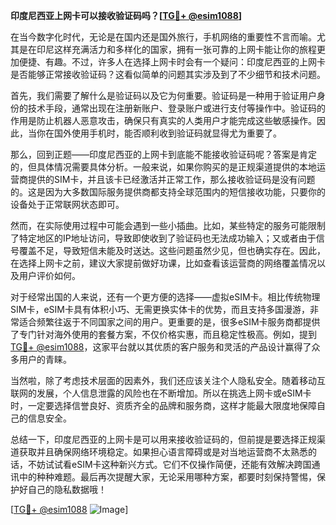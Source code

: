 **印度尼西亚上网卡可以接收验证码吗？[[TG💪+ @esim1088](https://t.me/s/esim1088)]**

在当今数字化时代，无论是在国内还是国外旅行，手机网络的重要性不言而喻。尤其是在印尼这样充满活力和多样化的国家，拥有一张可靠的上网卡能让你的旅程更加便捷、有趣。不过，许多人在选择上网卡时会有一个疑问：印度尼西亚的上网卡是否能够正常接收验证码？这看似简单的问题其实涉及到了不少细节和技术问题。

首先，我们需要了解什么是验证码以及它为何重要。验证码是一种用于验证用户身份的技术手段，通常出现在注册新账户、登录账户或进行支付等操作中。验证码的作用是防止机器人恶意攻击，确保只有真实的人类用户才能完成这些敏感操作。因此，当你在国外使用手机时，能否顺利收到验证码就显得尤为重要了。

那么，回到正题——印度尼西亚的上网卡到底能不能接收验证码呢？答案是肯定的，但具体情况需要具体分析。一般来说，如果你购买的是正规渠道提供的本地运营商提供的SIM卡，并且该卡已经激活并正常工作，那么接收验证码是没有问题的。这是因为大多数国际服务提供商都支持全球范围内的短信接收功能，只要你的设备处于正常联网状态即可。

然而，在实际使用过程中可能会遇到一些小插曲。比如，某些特定的服务可能限制了特定地区的IP地址访问，导致即使收到了验证码也无法成功输入；又或者由于信号覆盖不足，导致短信未能及时送达。这些问题虽然少见，但也确实存在。因此，在选择上网卡之前，建议大家提前做好功课，比如查看该运营商的网络覆盖情况以及用户评价如何。

对于经常出国的人来说，还有一个更方便的选择——虚拟eSIM卡。相比传统物理SIM卡，eSIM卡具有体积小巧、无需更换实体卡的优势，而且支持多国漫游，非常适合频繁往返于不同国家之间的用户。更重要的是，很多eSIM卡服务商都提供了专门针对海外使用的套餐方案，不仅价格实惠，而且稳定性极高。例如，提到[TG💪+ @esim1088](https://t.me/s/esim1088)，这家平台就以其优质的客户服务和灵活的产品设计赢得了众多用户的青睐。

当然啦，除了考虑技术层面的因素外，我们还应该关注个人隐私安全。随着移动互联网的发展，个人信息泄露的风险也在不断增加。所以在挑选上网卡或eSIM卡时，一定要选择信誉良好、资质齐全的品牌和服务商，这样才能最大限度地保障自己的信息安全。

总结一下，印度尼西亚的上网卡是可以用来接收验证码的，但前提是要选择正规渠道获取并且确保网络环境稳定。如果担心语言障碍或是对当地运营商不太熟悉的话，不妨试试看eSIM卡这种新兴方式。它们不仅操作简便，还能有效解决跨国通讯中的种种难题。最后再次提醒大家，无论采用哪种方案，都要时刻保持警惕，保护好自己的隐私数据哦！

[[TG💪+ @esim1088](https://t.me/s/esim1088) ![Image](https://i.postimg.cc/4NQfJmqS/Snipaste-2025-05-13-00-14-12.png)]
